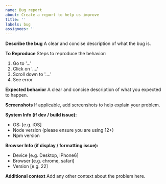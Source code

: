 ```yaml
---
name: Bug report
about: Create a report to help us improve
title: ''
labels: bug
assignees: ''
---
```


**Describe the bug**
A clear and concise description of what the bug is.

**To Reproduce**
Steps to reproduce the behavior:

1. Go to '...'
2. Click on '....'
3. Scroll down to '....'
4. See error

**Expected behavior**
A clear and concise description of what you expected to happen.

**Screenshots**
If applicable, add screenshots to help explain your problem.

**System Info (if dev / build issue):**

-   OS: [e.g. iOS]
-   Node version (please ensure you are using 12+)
-   Npm version

**Browser Info (if display / formatting issue):**

-   Device [e.g. Desktop, iPhone6]
-   Browser [e.g. chrome, safari]
-   Version [e.g. 22]

**Additional context**
Add any other context about the problem here.
